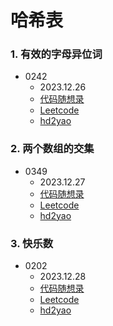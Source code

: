 # 哈希表

### 1. 有效的字母异位词
+ 0242
    + 2023.12.26
    + [代码随想录](https://www.programmercarl.com/0242.%E6%9C%89%E6%95%88%E7%9A%84%E5%AD%97%E6%AF%8D%E5%BC%82%E4%BD%8D%E8%AF%8D.html#%E7%AE%97%E6%B3%95%E5%85%AC%E5%BC%80%E8%AF%BE)
    + [Leetcode](https://leetcode.cn/problems/valid-anagram/)
    + [hd2yao](https://github.com/hd2yao/leetcode/tree/master/hash/0242.Vaild-Anagram)

### 2. 两个数组的交集
+ 0349
  + 2023.12.27
  + [代码随想录](https://www.programmercarl.com/0349.%E4%B8%A4%E4%B8%AA%E6%95%B0%E7%BB%84%E7%9A%84%E4%BA%A4%E9%9B%86.html#%E7%AE%97%E6%B3%95%E5%85%AC%E5%BC%80%E8%AF%BE)
  + [Leetcode](https://leetcode.cn/problems/intersection-of-two-arrays/)
  + [hd2yao](https://github.com/hd2yao/leetcode/tree/master/hash/0349.Intersection-of-Two-Arrays)

### 3. 快乐数
+ 0202
  + 2023.12.28
  + [代码随想录](https://www.programmercarl.com/0202.%E5%BF%AB%E4%B9%90%E6%95%B0.html#%E6%80%9D%E8%B7%AF)
  + [Leetcode](https://leetcode.cn/problems/happy-number/)
  + [hd2yao](https://github.com/hd2yao/leetcode/tree/master/hash/0202.Happy-Number)